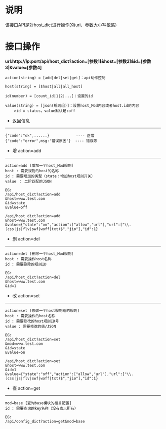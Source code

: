 # 说明
  该接口API是对host_dict进行操作的(uri、参数大小写敏感)

# 接口操作
  **url:http://$ip:$port/api/host_dict?action=[参数1]&host=[参数2]&id=[参数3]&value=[参数4]**
	
	action(string) = [add|del|set|get]：api动作控制

	host(string) = [$host|all|all_host]

	id(number) = [count_id|1|2|...]：设置的id
	
	value(string) = [json(规则组)]：设置host_Mod内容或者host.id的内容
		>id = status，value默认是:off

 - 返回信息
----------
	{"code":"ok",......}  			---- 正常
    {"code":"error",msg:"错误原因"}	 ---- 错误等

 - 增 action=add
----------
	action=add [增加一个host_Mod规则]
	host : 需要规则的host的名称
	id : 需要增加的类型（state：增加host规则开关）
	value ： 二阶匹配的JSON

	EG:
	/api/host_dict?action=add
	&host=www.test.com
	&id=state
	&value=off

	/api/host_dict?action=add
	&host=www.test.com
	&value={"state":"on","action":["allow","url"],"url":["\\.(css|js|flv|swf|woff|txt)$","jio"],"id":1}

 - 删 action=del
----------
	action=del [删除一个host_Mod规则]
	host : 需要操作host名称
	id : 需要删除的规则ID

	EG:
	/api/host_dict?action=del
	&host=www.test.com
	&id=1

 - 改 action=set
----------
	action=set [修改一个host规则组的规则]
	host : 需要操作的host名称
	id : 需要修改的host规则ID号
	value : 需要修改的值/JSON

	EG:
	/api/host_dict?action=set
	&mod=www.test.com
	&id=state
	&value=on

	/api/host_dict?action=set
	&host=www.test.com
	&id=1
	&value={"state":"off","action":["allow","url"],"url":["\\.(css|js|flv|swf|woff|txt)$","jio"],"id":1}
	

 - 查 action=get
----------
	mod=base [查询base模块的相关配置]
	id : 需要查询的key名称（没有表示所有）

	EG:
	/api/config_dict?action=get&mod=base